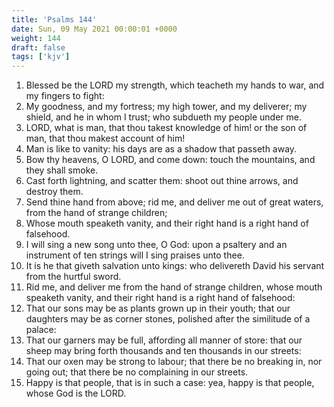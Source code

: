 ```yaml
---
title: 'Psalms 144'
date: Sun, 09 May 2021 00:00:01 +0000
weight: 144
draft: false
tags: ['kjv'] 
---
```


1. Blessed be the LORD my strength, which teacheth my hands to war, and my fingers to fight:
2. My goodness, and my fortress; my high tower, and my deliverer; my shield, and he in whom I trust; who subdueth my people under me.
3. LORD, what is man, that thou takest knowledge of him! or the son of man, that thou makest account of him!
4. Man is like to vanity: his days are as a shadow that passeth away.
5. Bow thy heavens, O LORD, and come down: touch the mountains, and they shall smoke.
6. Cast forth lightning, and scatter them: shoot out thine arrows, and destroy them.
7. Send thine hand from above; rid me, and deliver me out of great waters, from the hand of strange children;
8. Whose mouth speaketh vanity, and their right hand is a right hand of falsehood.
9. I will sing a new song unto thee, O God: upon a psaltery and an instrument of ten strings will I sing praises unto thee.
10. It is he that giveth salvation unto kings: who delivereth David his servant from the hurtful sword.
11. Rid me, and deliver me from the hand of strange children, whose mouth speaketh vanity, and their right hand is a right hand of falsehood:
12. That our sons may be as plants grown up in their youth; that our daughters may be as corner stones, polished after the similitude of a palace:
13. That our garners may be full, affording all manner of store: that our sheep may bring forth thousands and ten thousands in our streets:
14. That our oxen may be strong to labour; that there be no breaking in, nor going out; that there be no complaining in our streets.
15. Happy is that people, that is in such a case: yea, happy is that people, whose God is the LORD.
